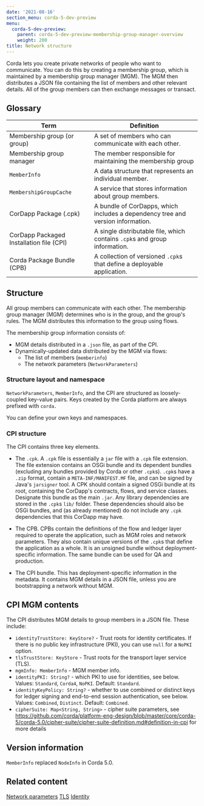 ```yaml
---
date: '2021-08-16'
section_menu: corda-5-dev-preview
menu:
  corda-5-dev-preview:
    parent: corda-5-dev-preview-membership-group-manager-overview
    weight: 200
title: Network structure
---
```




Corda lets you create private networks of people who want to communicate. You can do this by creating a membership group, which is maintained by a membership group manager (MGM). The MGM then distributes a JSON file containing the list of members and other relevant details. All of the group members can then exchange messages or transact.


## Glossary

| Term                     |Definition
|-----------------------------|---------------------------------------------------------------|
| Membership group (or group) | A set of members who can communicate with each other.         |
| Membership group manager    | The member responsible for maintaining the membership group   |
| `MemberInfo`                | A data structure that represents an individual member.                                                               |
| `MembershipGroupCache`   | A service that stores information about group members.   |
| CorDapp Package (.cpk)   | A bundle of CorDapps, which includes a dependency tree and version information.   |
| CorDapp Packaged Installation file (CPI)  | A single distributable file, which contains `.cpk`s and group information.   |
| Corda Package Bundle (CPB) | A collection of versioned `.cpk`s that define a deployable application.   |



## Structure
All group members can communicate with each other. The membership group manager (MGM) determines who is in the group, and the group's rules. The MGM distributes this information to the group using flows.

The membership group information consists of:
- MGM details distributed in a `.json` file, as part of the CPI.
- Dynamically-updated data distributed by the MGM via flows:
  - The list of members (`memberinfo`)
  - The network parameters (`NetworkParameters`)

### Structure layout and namespace
`NetworkParameters`, `MemberInfo`, and the CPI are structured as loosely-coupled key-value pairs. Keys created by the Corda platform are always prefixed with `corda.`

You can define your own keys and namespaces.


### CPI structure
The CPI contains three key elements.

- The `.cpk`. A `.cpk` file is essentially a `jar` file with a `.cpk` file extension. The file extension contains an OSGi bundle and its dependent bundles (excluding
  any bundles provided by Corda or other `.cpk`s). `.cpk`s have a `.zip` format, contain a `META-INF/MANIFEST.MF` file, and can be signed by Java's `jarsigner` tool. A CPK should contain a signed OSGi bundle at its root, containing the CorDapp's contracts, flows, and service classes. Designate this bundle as the main `.jar`. Any library dependencies are stored in the `.cpk`s `lib/` folder. These dependencies should also be OSGi bundles, and (as already mentioned) do not include any `.cpk` dependencies that this CorDapp may have.

- The CPB. CPBs contain the definitions of the flow and ledger layer required to operate the application, such as MGM roles and network parameters. They also contain unique versions of the `.cpk`s that define the application as a whole. It is an unsigned bundle without deployment-specific information. The same bundle can be used for QA and production.

- The CPI bundle. This has deployment-specific information in the metadata. It contains MGM details in a JSON file, unless you are bootstrapping a network without MGM.

## CPI MGM contents
The CPI distributes MGM details to group members in a JSON file. These include:
- `identityTrustStore: KeyStore?` - Trust roots for identity certificates. If there is no public key infrastructure (PKI), you can use `null` for a `NoPKI` option.
- `tlsTrustStore: KeyStore` - Trust roots for the transport layer service (TLS).
- `mgmInfo: MemberInfo` - MGM member info.
- `identityPKI: String?` - which PKI to use for identities, see below. Values: `Standard`, `Corda4`, `NoPKI`. Default: `Standard`.
- `identityKeyPolicy: String?` - whether to use combined or distinct keys for ledger signing and end-to-end session authentication, see below. Values: `Combined`, `Distinct`. Default: `Combined`.
- `cipherSuite: Map<String, String>` - cipher suite parameters, see https://github.com/corda/platform-eng-design/blob/master/core/corda-5/corda-5.0/cipher-suite/cipher-suite-definition.md#definition-in-cpi for more details

## Version information
`MemberInfo` replaced `NodeInfo` in Corda 5.0.

## Related content
[Network parameters](network-parameters.md)
[TLS](tls.md)
[Identity](identity.md)

